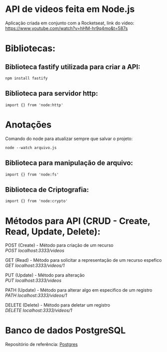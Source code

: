 # API de videos feita em Node.js

Aplicação criada em conjunto com a Rocketseat, link do video:   
https://www.youtube.com/watch?v=hHM-hr9q4mo&t=587s

# Bibliotecas:

## Biblioteca fastify utilizada para criar a API:

```npm install fastify```

## Biblioteca para servidor http:

```import {} from 'node:http'```

# Anotações

Comando do node para atualizar sempre que salvar o projeto:

```node --watch arquivo.js```

## Biblioteca para manipulação de arquivo:

``` import {} from 'node:fs' ```

## Biblioteca de Criptografia:

```import {} from 'node:crypto'```


# Métodos para API (CRUD - Create, Read, Update, Delete):

 POST (Create) - Método para criação de um recurso  
 *POST localhost:3333/videos*

 GET (Read) - Método para solicitar a representação de um recurso espefico  
 *GET localhost:3333/videos/1*

 PUT (Update) - Método para alteração  
 *PUT localhost:3333/videos*

 PATH (Update) - Método para alterar algo em especifico de um registro  
 *PATH localhost:3333/videos/1*

 DELETE (Delete) - Método para deletar um registro   
 *DELETE localhost:3333/videos/1*


# Banco de dados PostgreSQL

Repositório de referência:
[Postgres](https://github.com/porsager/postgres)

